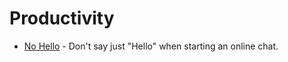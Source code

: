 # Productivity

* [No Hello](http://www.nohello.com/) - Don't say just "Hello" when starting an online chat.

